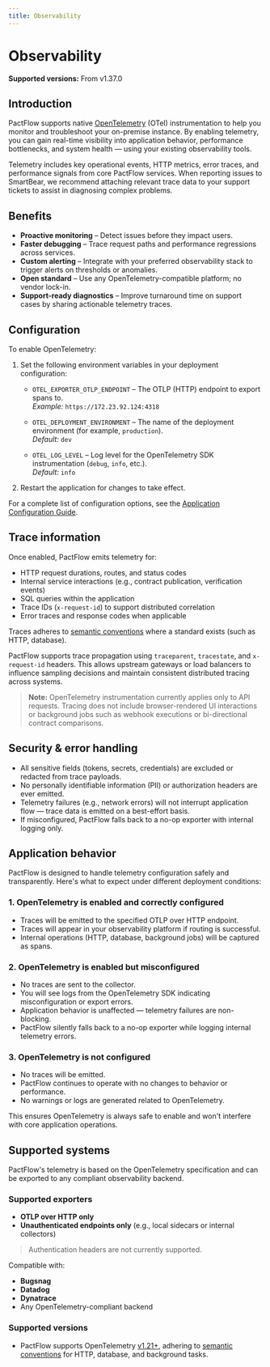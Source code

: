 ```yaml
---
title: Observability
---
```


# Observability

**Supported versions:** From v1.37.0

## Introduction

PactFlow supports native [OpenTelemetry](https://opentelemetry.io/) (OTel) instrumentation to help you monitor and troubleshoot your on-premise instance. By enabling telemetry, you can gain real-time visibility into application behavior, performance bottlenecks, and system health — using your existing observability tools.

Telemetry includes key operational events, HTTP metrics, error traces, and performance signals from core PactFlow services. When reporting issues to SmartBear, we recommend attaching relevant trace data to your support tickets to assist in diagnosing complex problems.

## Benefits

- **Proactive monitoring** – Detect issues before they impact users.
- **Faster debugging** – Trace request paths and performance regressions across services.
- **Custom alerting** – Integrate with your preferred observability stack to trigger alerts on thresholds or anomalies.
- **Open standard** – Use any OpenTelemetry-compatible platform; no vendor lock-in.
- **Support-ready diagnostics** – Improve turnaround time on support cases by sharing actionable telemetry traces.

## Configuration

To enable OpenTelemetry:

1. Set the following environment variables in your deployment configuration:

   - `OTEL_EXPORTER_OTLP_ENDPOINT` – The OTLP (HTTP) endpoint to export spans to.  
     _Example:_ `https://172.23.92.124:4318`

   - `OTEL_DEPLOYMENT_ENVIRONMENT` – The name of the deployment environment (for example, `production`).  
     _Default:_ `dev`

   - `OTEL_LOG_LEVEL` – Log level for the OpenTelemetry SDK instrumentation (`debug`, `info`, etc.).  
     _Default:_ `info`

2. Restart the application for changes to take effect.

For a complete list of configuration options, see the [Application Configuration Guide](/docs/on-premises/environment-variables).


## Trace information

Once enabled, PactFlow emits telemetry for:

- HTTP request durations, routes, and status codes
- Internal service interactions (e.g., contract publication, verification events)
- SQL queries within the application
- Trace IDs (`x-request-id`) to support distributed correlation
- Error traces and response codes when applicable

Traces adheres to [semantic conventions](https://opentelemetry.io/docs/specs/semconv/) where a standard exists (such as HTTP, database).

PactFlow supports trace propagation using `traceparent`, `tracestate`, and `x-request-id` headers. This allows upstream gateways or load balancers to influence sampling decisions and maintain consistent distributed tracing across systems.

> **Note:** OpenTelemetry instrumentation currently applies only to API requests. Tracing does not include browser-rendered UI interactions or background jobs such as webhook executions or bi-directional contract comparisons.

## Security & error handling

- All sensitive fields (tokens, secrets, credentials) are excluded or redacted from trace payloads.
- No personally identifiable information (PII) or authorization headers are ever emitted.
- Telemetry failures (e.g., network errors) will not interrupt application flow — trace data is emitted on a best-effort basis.
- If misconfigured, PactFlow falls back to a no-op exporter with internal logging only.

## Application behavior

PactFlow is designed to handle telemetry configuration safely and transparently. Here's what to expect under different deployment conditions:

### 1. OpenTelemetry is enabled and correctly configured

- Traces will be emitted to the specified OTLP over HTTP endpoint.
- Traces will appear in your observability platform if routing is successful.
- Internal operations (HTTP, database, background jobs) will be captured as spans.

### 2. OpenTelemetry is enabled but misconfigured

- No traces are sent to the collector.
- You will see logs from the OpenTelemetry SDK indicating misconfiguration or export errors.
- Application behavior is unaffected — telemetry failures are non-blocking.
- PactFlow silently falls back to a no-op exporter while logging internal telemetry errors.

### 3. OpenTelemetry is not configured

- No traces will be emitted.
- PactFlow continues to operate with no changes to behavior or performance.
- No warnings or logs are generated related to OpenTelemetry.

This ensures OpenTelemetry is always safe to enable and won't interfere with core application operations.

## Supported systems

PactFlow's telemetry is based on the OpenTelemetry specification and can be exported to any compliant observability backend.

### Supported exporters

- **OTLP over HTTP only**
- **Unauthenticated endpoints only** (e.g., local sidecars or internal collectors)

> Authentication headers are not currently supported.

Compatible with:

- **Bugsnag**
- **Datadog**
- **Dynatrace**
- Any OpenTelemetry-compliant backend

### Supported versions

- PactFlow supports OpenTelemetry [v1.21+](https://github.com/open-telemetry/opentelemetry-specification/releases), adhering to [semantic conventions](https://opentelemetry.io/docs/specs/semconv/) for HTTP, database, and background tasks.
